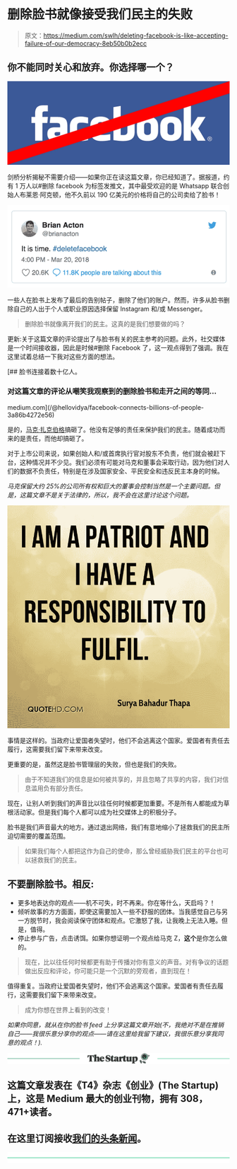 # 删除脸书就像接受我们民主的失败

> 原文：<https://medium.com/swlh/deleting-facebook-is-like-accepting-failure-of-our-democracy-8eb50b0b2ecc>

## 你不能同时关心和放弃。你选择哪一个？

![](img/e20d33a1697c5e6a0fee6a61d428e0af.png)

剑桥分析揭秘不需要介绍——如果你正在读这篇文章，你已经知道了。据报道，约有 1 万人以#删除 facebook 为标签发推文，其中最受欢迎的是 Whatsapp 联合创始人布莱恩·阿克顿，他不久前以 190 亿美元的价格将自己的公司卖给了脸书！

![](img/9aa17a34704be587f6743c8b5582c25b.png)

一些人在脸书上发布了最后的告别帖子，删除了他们的账户。然而，许多从脸书删除自己的人出于个人或职业原因选择保留 Instagram 和/或 Messenger。

> 删除脸书就像离开我们的民主。这真的是我们想要做的吗？

更新:关于这篇文章的评论提出了与脸书有关的民主参考的问题。此外，社交媒体是一个时间接收器，因此是时候#删除 Facebook 了，这一观点得到了强调。我在这里试着总结一下我对这些方面的想法。

[](/@hellovidya/facebook-connects-billions-of-people-3a86b4272e56) [## 脸书连接着数十亿人。

### 对这篇文章的评论从嘲笑我观察到的删除脸书和走开之间的等同…

medium.com](/@hellovidya/facebook-connects-billions-of-people-3a86b4272e56) 

是的，[马克·扎克伯格](https://medium.com/u/c79346ea7c9a?source=post_page-----8eb50b0b2ecc--------------------------------)搞砸了。他没有足够的责任来保护我们的民主。随着成功而来的是责任，而他却搞砸了。

对于上市公司来说，如果创始人和/或首席执行官对股东不负责，他们就会被赶下台，这种情况并不少见。我们必须有可能对马克和董事会采取行动，因为他们对人们的数据不负责任，特别是在涉及国家安全、平民安全和违反民主本身的时候。

*马克保留大约 25%的公司所有权和巨大的董事会控制当然是一个主要问题。但是，这篇文章不是关于法律的，所以，我不会在这里讨论这个问题。*

![](img/f006707c28bf91fc2dc0aa0ce47091f4.png)

事情是这样的。当政府让爱国者失望时，他们不会逃离这个国家。爱国者有责任去履行，这需要我们留下来带来改变。

更重要的是，虽然这是脸书管理层的失败，但也是我们的失败。

> 由于不知道我们的信息是如何被共享的，并且忽略了共享的内容，我们对信息滥用负有部分责任。

现在，让别人听到我们的声音比以往任何时候都更加重要。不是所有人都能成为草根活动家。但是我们每个人都可以成为社交媒体上的积极分子。

脸书是我们声音最大的地方。通过退出网络，我们有意地缩小了拯救我们的民主所迫切需要的覆盖范围。

> 如果我们每个人都把这作为自己的使命，那么曾经威胁我们民主的平台也可以拯救我们的民主。

## 不要删除脸书。相反:

*   更多地表达你的观点——机不可失，时不再来。你在等什么，天启吗？！
*   倾听故事的方方面面，即使这需要加入一些不舒服的团体。当我感觉自己与另一方脱节时，我会阅读保守团体和观点。它激怒了我，让我晚上无法入睡。但是，值得。
*   停止参与广告，点击诱饵。如果你想证明一个观点给马克 Z，**这个**是你怎么做的。

> 现在，比以往任何时候都更有助于传播对你有意义的声音。对有争议的话题做出反应和评论，你可能只是一个沉默的旁观者，直到现在！

值得重复。当政府让爱国者失望时，他们不会逃离这个国家。爱国者有责任去履行，这需要我们留下来带来改变。

> 成为你想在世界上看到的改变！

*如果你同意，就从在你的脸书 feed 上分享这篇文章开始(不，我绝对不是在推销自己——我很乐意分享你的观点——请在这里给我留下建议，我很乐意分享我同意的观点！).*

[![](img/308a8d84fb9b2fab43d66c117fcc4bb4.png)](https://medium.com/swlh)

## 这篇文章发表在《T4》杂志《创业》(The Startup)上，这是 Medium 最大的创业刊物，拥有 308，471+读者。

## 在这里订阅接收[我们的头条新闻](http://growthsupply.com/the-startup-newsletter/)。

[![](img/b0164736ea17a63403e660de5dedf91a.png)](https://medium.com/swlh)